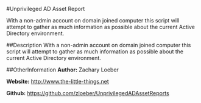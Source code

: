 #Unprivileged AD Asset Report

With a non-admin account on domain joined computer this script will attempt to gather as much information as possible about the current Active Directory environment.

##Description
With a non-admin account on domain joined computer this script will attempt to gather as much information as possible about the current Active Directory environment.

##OtherInformation
**Author:** Zachary Loeber

**Website:** http://www.the-little-things.net

**Github:** https://github.com/zloeber/UnprivilegedADAssetReports